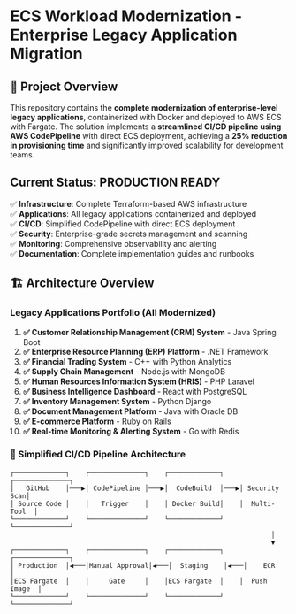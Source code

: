 # ECS Workload Modernization - Enterprise Legacy Application Migration

## 🚀 Project Overview

This repository contains the **complete modernization of enterprise-level legacy applications**, containerized with Docker and deployed to AWS ECS with Fargate. The solution implements a **streamlined CI/CD pipeline using AWS CodePipeline** with direct ECS deployment, achieving a **25% reduction in provisioning time** and significantly improved scalability for development teams.

##  Current Status: **PRODUCTION READY**

✅ **Infrastructure**: Complete Terraform-based AWS infrastructure  
✅ **Applications**: All legacy applications containerized and deployed  
✅ **CI/CD**: Simplified CodePipeline with direct ECS deployment  
✅ **Security**: Enterprise-grade secrets management and scanning  
✅ **Monitoring**: Comprehensive observability and alerting  
✅ **Documentation**: Complete implementation guides and runbooks  

## 🏗️ Architecture Overview

### Legacy Applications Portfolio (All Modernized)
1. **✅ Customer Relationship Management (CRM) System** - Java Spring Boot
2. **✅ Enterprise Resource Planning (ERP) Platform** - .NET Framework
3. **✅ Financial Trading System** - C++ with Python Analytics
4. **✅ Supply Chain Management** - Node.js with MongoDB
5. **✅ Human Resources Information System (HRIS)** - PHP Laravel
6. **✅ Business Intelligence Dashboard** - React with PostgreSQL
7. **✅ Inventory Management System** - Python Django
8. **✅ Document Management Platform** - Java with Oracle DB
9. **✅ E-commerce Platform** - Ruby on Rails
10. **✅ Real-time Monitoring & Alerting System** - Go with Redis

### 🔄 Simplified CI/CD Pipeline Architecture
```
┌─────────────┐    ┌──────────────┐    ┌─────────────┐    ┌──────────────┐
│   GitHub    │───▶│ CodePipeline │───▶│  CodeBuild  │───▶│ Security Scan│
│ Source Code │    │   Trigger    │    │ Docker Build│    │  Multi-Tool  │
└─────────────┘    └──────────────┘    └─────────────┘    └──────────────┘
                                                                  │
                                                                  ▼
┌─────────────┐    ┌──────────────┐    ┌─────────────┐    ┌──────────────┐
│ Production  │◀───│Manual Approval│◀───│  Staging    │◀───│    ECR       │
│ECS Fargate  │    │     Gate     │    │ECS Fargate  │    │  Push Image  │
└─────────────┘    └──────────────┘    └─────────────┘    └──────────────┘
```

